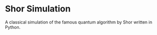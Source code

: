 
# Shor Simulation
A classical simulation of the famous quantum algorithm by Shor written in Python.
